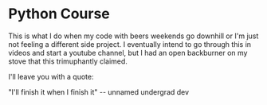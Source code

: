 # Python Course

This is what I do when my code with beers weekends go downhill or I'm just not feeling a different side project.
I eventually intend to go through this in videos and start a youtube channel, but I had an open backburner on my
stove that this trimuphantly claimed.  

I'll leave you with a quote:

"I'll finish it when I finish it" -- unnamed undergrad dev
